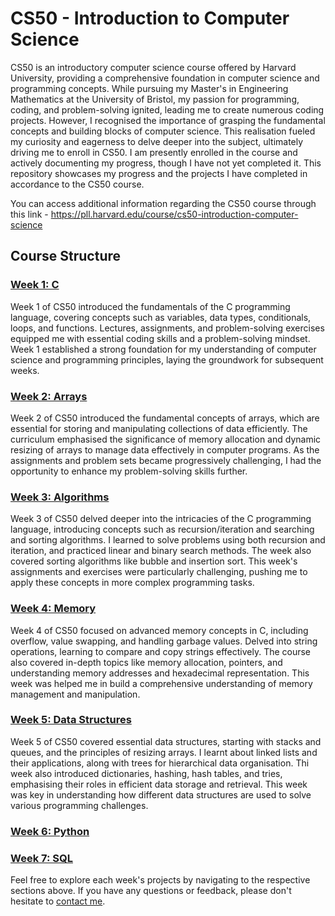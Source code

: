 # CS50 - Introduction to Computer Science
CS50 is an introductory computer science course offered by Harvard University, providing a comprehensive foundation in computer science and programming concepts. While pursuing my Master's in Engineering Mathematics at the University of Bristol, my passion for programming, coding, and problem-solving ignited, leading me to create numerous coding projects. However, I recognised the importance of grasping the fundamental concepts and building blocks of computer science. This realisation fueled my curiosity and eagerness to delve deeper into the subject, ultimately driving me to enroll in CS50. I am presently enrolled in the course and actively documenting my progress, though I have not yet completed it. This repository showcases my progress and the projects I have completed in accordance to the CS50 course. 

You can access additional information regarding the CS50 course through this link - https://pll.harvard.edu/course/cs50-introduction-computer-science


## Course Structure
### [Week 1: C](#Week-1-C) 
Week 1 of CS50  introduced the fundamentals of the C programming language, covering concepts such as variables,
data types, conditionals, loops, and functions.  Lectures, assignments, and problem-solving exercises equipped me with 
essential coding skills and a problem-solving mindset.  Week 1 established a strong foundation for my understanding of 
computer science and programming principles, laying the groundwork for subsequent weeks.
### [Week 2: Arrays](#Week-2-Arrays)
Week 2 of CS50 introduced the fundamental concepts of arrays, which are essential for storing and manipulating collections of data efficiently. The curriculum emphasised the significance of memory allocation and dynamic resizing of arrays to manage data effectively in computer programs. As the assignments and problem sets became progressively challenging, I had the opportunity to enhance my problem-solving skills further.
### [Week 3: Algorithms](#week-3-algorithms)
Week 3 of CS50 delved deeper into the intricacies of the C programming language, introducing concepts such as recursion/iteration and searching and sorting algorithms. I learned to solve problems using both recursion and iteration, and practiced linear and binary search methods. The week also covered sorting algorithms like bubble and insertion sort. This week's assignments and exercises were particularly challenging, pushing me to apply these concepts in more complex programming tasks.
### [Week 4: Memory](#week-4-memory)
Week 4 of CS50 focused on advanced memory concepts in C, including overflow, value swapping, and handling garbage values. Delved into string operations, learning to compare and copy strings effectively. The course also covered in-depth topics like memory allocation, pointers, and understanding memory addresses and hexadecimal representation. This week was helped me in build a comprehensive understanding of memory management and manipulation.
### [Week 5: Data Structures](#week-4-memory)
Week 5 of CS50 covered essential data structures, starting with stacks and queues, and the principles of resizing arrays. I learnt about linked lists and their applications, along with trees for hierarchical data organisation. Thi week also introduced dictionaries, hashing, hash tables, and tries, emphasising their roles in efficient data storage and retrieval. This week was key in understanding how different data structures are used to solve various programming challenges.
### [Week 6: Python](#week-4-memory)

### [Week 7: SQL](#week-4-memory)


Feel free to explore each week's projects by navigating to the respective sections above. If you have any questions or feedback, please don't hesitate to [contact me](pawanthapa840@gmail.com).

